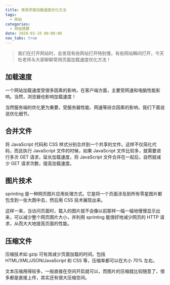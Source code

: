 ```yaml
---
title: 常用页面加载速度优化方法
tags:
  - 网站
categories:
  - 网站搭建
date: 2020-03-10 00:00:00
nav_tabs: true
---
```


> 我们在打开网站时，会发现有些网站打开特别慢，有些网站瞬间打开，今天杜老师与大家聊聊常用页面加载速度优化方法！

<!-- more -->

## 加载速度

一个网站加载速度受很多因素的影响，在客户端方面，主要受网速和电脑性能影响。当然，浏览器也影响加载速度！

当然服务端的优化更为重要，受服务器性能、网速等综合因素的影响，我们下面说说优化细节。

## 合并文件

将 JavaScript 代码和 CSS 样式分别合并到一个共享的文件。这样不仅简化代码，而且执行 JavaScript 文件的时候，如果 JavaScript 文件比较多，就需要进行多次 GET 请求，延长加载速度，将 JavaScript 文件合并在一起后，自然就减少 GET 请求次数，提高加载速度。

## 图片技术

sprinting 是一种网页图片应用处理方式。它是将一个页面涉及到所有零星图片都包含到一张大图中去，然后用 CSS 技术展现出来。

这样一来，当访问页面时，载入的图片就不会像以前那样一幅一幅地慢慢显示出来，可以减少整个网页图片大小，并利用 sprinting 能很好地减少网页的 HTTP 请求，从而大大地提高页面的性能。

## 压缩文件

压缩技术如 gzip 可有效减少页面加载的时间。包括 HTML/XML/JSON/JavaScript 和 CSS 等，压缩率都可以在大小 70% 左右。

文本压缩用得较多，一般直接在空间开启就可以，而图片的压缩就比较随意了，很多都是直接上传，其实还有很大压缩空间。
